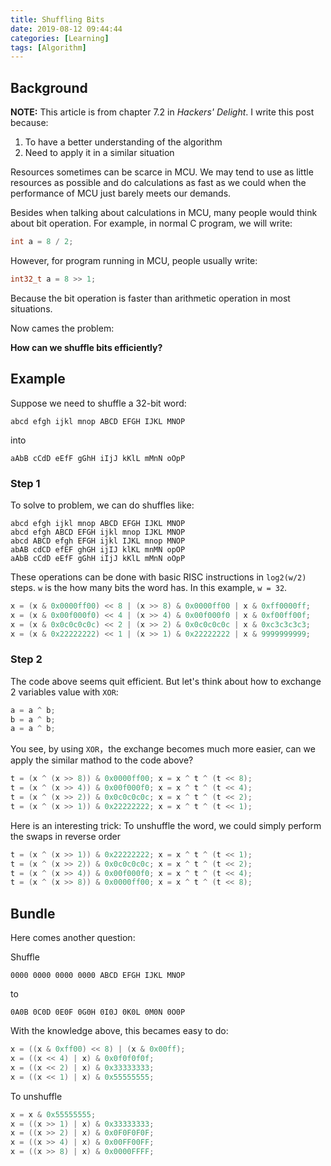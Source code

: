```yaml
---
title: Shuffling Bits
date: 2019-08-12 09:44:44
categories: [Learning]
tags: [Algorithm]
---
```


## Background

**NOTE:** This article is from chapter 7.2 in *Hackers' Delight*. I write this post because:

1. To have a better understanding of the algorithm
2. Need to apply it in a similar situation

Resources sometimes can be scarce in MCU. We may tend to use as little resources as possible and do calculations as fast as we could when the performance of MCU just barely meets our demands.

Besides when talking about calculations in MCU, many people would think about bit operation. For example, in normal C program, we will write:

``` C
int a = 8 / 2;
```

However, for program running in MCU, people usually write:

``` c
int32_t a = 8 >> 1;
```

Because the bit operation is faster than arithmetic operation in most situations.

Now cames the problem:

**How can we shuffle bits efficiently?**

## Example

Suppose we need to shuffle a 32-bit word:

``` text
abcd efgh ijkl mnop ABCD EFGH IJKL MNOP
```

into

``` text
aAbB cCdD eEfF gGhH iIjJ kKlL mMnN oOpP
```

### Step 1

To solve to problem, we can do shuffles like:

``` text
abcd efgh ijkl mnop ABCD EFGH IJKL MNOP
abcd efgh ABCD EFGH ijkl mnop IJKL MNOP
abcd ABCD efgh EFGH ijkl IJKL mnop MNOP
abAB cdCD efEF ghGH ijIJ klKL mnMN opOP
aAbB cCdD eEfF gGhH iIjJ kKlL mMnN oOpP
```

These operations can be done with basic RISC instructions in `log2(w/2)` steps. `w` is the how many bits the word has. In this example, `w = 32`.

``` c
x = (x & 0x0000ff00) << 8 | (x >> 8) & 0x0000ff00 | x & 0xff0000ff;
x = (x & 0x00f000f0) << 4 | (x >> 4) & 0x00f000f0 | x & 0xf00ff00f;
x = (x & 0x0c0c0c0c) << 2 | (x >> 2) & 0x0c0c0c0c | x & 0xc3c3c3c3;
x = (x & 0x22222222) << 1 | (x >> 1) & 0x22222222 | x & 9999999999;
```

### Step 2

The code above seems quit efficient. But let's think about how to exchange 2 variables value with `XOR`:

``` c
a = a ^ b;
b = a ^ b;
a = a ^ b;
```

You see, by using `XOR`，the exchange becomes much more easier, can we apply the similar mathod to the code above?

``` c
t = (x ^ (x >> 8)) & 0x0000ff00; x = x ^ t ^ (t << 8);
t = (x ^ (x >> 4)) & 0x00f000f0; x = x ^ t ^ (t << 4);
t = (x ^ (x >> 2)) & 0x0c0c0c0c; x = x ^ t ^ (t << 2);
t = (x ^ (x >> 1)) & 0x22222222; x = x ^ t ^ (t << 1);
```

Here is an interesting trick: To unshuffle the word, we could simply perform the swaps in reverse order

``` c
t = (x ^ (x >> 1)) & 0x22222222; x = x ^ t ^ (t << 1);
t = (x ^ (x >> 2)) & 0x0c0c0c0c; x = x ^ t ^ (t << 2);
t = (x ^ (x >> 4)) & 0x00f000f0; x = x ^ t ^ (t << 4);
t = (x ^ (x >> 8)) & 0x0000ff00; x = x ^ t ^ (t << 8);
```

## Bundle

Here comes another question:

Shuffle

``` text
0000 0000 0000 0000 ABCD EFGH IJKL MNOP
```

to

``` text
0A0B 0C0D 0E0F 0G0H 0I0J 0K0L 0M0N 0O0P
```

With the knowledge above, this becames easy to do:

``` c
x = ((x & 0xff00) << 8) | (x & 0x00ff);
x = ((x << 4) | x) & 0x0f0f0f0f;
x = ((x << 2) | x) & 0x33333333;
x = ((x << 1) | x) & 0x55555555;
```

To unshuffle

``` c
x = x & 0x55555555;
x = ((x >> 1) | x) & 0x33333333;
x = ((x >> 2) | x) & 0x0F0F0F0F;
x = ((x >> 4) | x) & 0x00FF00FF;
x = ((x >> 8) | x) & 0x0000FFFF;
```
